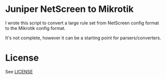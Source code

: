 # Juniper NetScreen to Mikrotik

I wrote this script to convert a large rule set from NetScreen config format to
the Mikrotik config format.

It's not complete, however it can be a starting point for parsers/converters.


# License

See [LICENSE](LICENSE)
